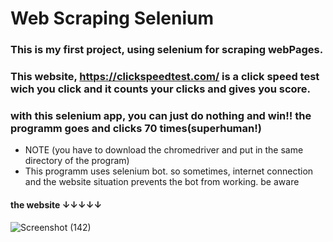 # Web Scraping Selenium

### This is my first project, using selenium for scraping webPages.
### This website, https://clickspeedtest.com/ is a click speed test wich you click and it counts your clicks and gives you score.
### with this selenium app, you can just do nothing and win!! the programm goes and clicks 70 times(superhuman!)

- NOTE (you have to download the chromedriver and put in the same directory of the program)
- This programm uses selenium bot. so sometimes, internet connection and the website situation prevents the bot from working. be aware

#### the website ↓↓↓↓↓
![Screenshot (142)](https://github.com/artinmohajeri/Click-Speed-Test-Selenium/assets/95845593/401d1402-6991-4438-85a8-35d458376bf3)
